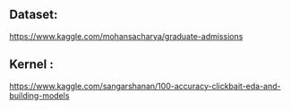 ## Dataset:

https://www.kaggle.com/mohansacharya/graduate-admissions


## Kernel :

https://www.kaggle.com/sangarshanan/100-accuracy-clickbait-eda-and-building-models
